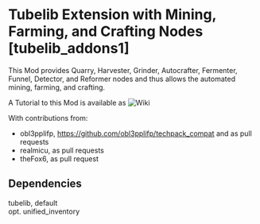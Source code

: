 # Tubelib Extension with Mining, Farming, and Crafting Nodes \[tubelib_addons1\]

This Mod provides Quarry, Harvester, Grinder, Autocrafter, Fermenter, Funnel, Detector, and Reformer nodes and thus allows
the automated mining, farming, and crafting.

A Tutorial to this Mod is available as ![Wiki](https://github.com/joe7575/techpack/wiki)


With contributions from:
* obl3pplifp, https://github.com/obl3pplifp/techpack_compat and as pull requests
* realmicu, as pull requests
* theFox6, as pull request


## Dependencies
tubelib, default  
opt. unified_inventory
